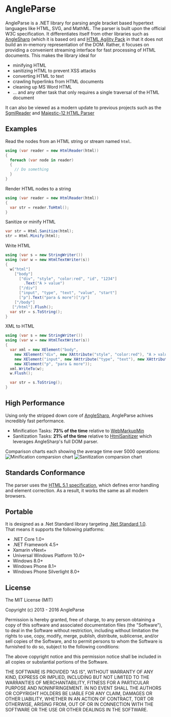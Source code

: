 # AngleParse

AngleParse is a .NET library for parsing angle bracket based hypertext languages like HTML, SVG, and MathML. The parser is built upon the official W3C specification.  It differentiates itself from other libraries such as [AngleSharp](https://github.com/AngleSharp/AngleSharp) (which it is based on) and [HTML Agility Pack](http://htmlagilitypack.codeplex.com/) in that it does not build an in-memory representation of the DOM.  Rather, it focuses on providing a convenient streaming interface for fast processing of HTML documents.  This makes the library ideal for 

* minifying HTML
* sanitizing HTML to prevent XSS attacks
* converting HTML to text
* crawling hyperlinks from HTML documents
* cleaning up MS Word HTML
* ... and any other task that only requires a single traversal of the HTML document

It can also be viewed as a modern update to previous projects such as the [SgmlReader](https://github.com/MindTouch/SGMLReader) and [Majestic-12 HTML Parser](http://www.majestic12.co.uk/projects/html_parser.php)

## Examples

Read the nodes from an HTML string or stream named `html`.

```csharp
using (var reader = new HtmlReader(html))
{
  foreach (var node in reader)
  {
    // Do something
  }
}
```

Render HTML nodes to a string

```csharp
using (var reader = new HtmlReader(html))
{
  var str = reader.ToHtml();
}
```

Sanitize or minify HTML

```csharp
var str = Html.Sanitize(html);
str = Html.Minify(html);
```

Write HTML

```csharp
using (var s = new StringWriter())
using (var w = new HtmlTextWriter(s))
{
  w["html"]
    ["body"]
      ["div", "style", "color:red", "id", "1234"]
        .Text("A > value")
      ["/div"]
      ["input", "type", "text", "value", "start"]
      ["p"].Text("para & more")["/p"]
    ["/body"]
   ["/html"].Flush();
  var str = s.ToString();
}
```

XML to HTML

```csharp
using (var s = new StringWriter())
using (var w = new HtmlTextWriter(s))
{
  var xml = new XElement("body",
    new XElement("div", new XAttribute("style", "color:red"), "A > value"),
    new XElement("input", new XAttribute("type", "text"), new XAttribute("value", "start")),
    new XElement("p", "para & more"));
  xml.WriteTo(w);
  w.Flush();

  var str = s.ToString();
}
```

## High Performance

Using only the stripped down core of [AngleSharp](https://github.com/AngleSharp/AngleSharp), AngleParse
achives incredibly fast performance.  

* Minification Tasks: **73% of the time** relative to [WebMarkupMin](https://github.com/Taritsyn/WebMarkupMin)
* Sanitization Tasks: **21% of the time** relative to [HtmlSanitizer](https://github.com/mganss/HtmlSanitizer) which leverages
AngleSharp's full DOM parser.

Comparison charts each showing the average time over 5000 operations:
![Minification comparsion chart](http://chart.googleapis.com/chart?cht=bhg&chs=400x80&chd=t:647.25,888.25&chds=0,900&chxl=1:|WebMarkupMin(888ms)|AngleParse(647ms)&chxt=x,y&chxr=0,0,900&chco=4D89F9)
![Sanitization comparsion chart](http://chart.googleapis.com/chart?cht=bhg&chs=400x80&chd=t:340.875,1594.25&chds=0,1600&chxl=1:|HtmlSanitizer(1594ms)|AngleParse(341ms)&chxt=x,y&chxr=0,0,1600&chco=4D89F9)

## Standards Conformance

The parser uses the [HTML 5.1 specification](https://dev.w3.org/html5/spec-preview/tokenization.html), which defines error handling and element correction.  As 
a result, it works the same as all modern browsers.

## Portable

It is designed as a .Net Standard library targeting [.Net Standard 1.0](https://docs.microsoft.com/en-us/dotnet/articles/standard/library).  
That means it supports the following platforms:

* .NET Core 1.0+
* .NET Framework 4.5+
* Xamarin vNext+
* Universal Windows Platform 10.0+
* Windows 8.0+
* Windows Phone 8.1+
* Windows Phone Silverlight 8.0+

## License

The MIT License (MIT)

Copyright (c) 2013 - 2016 AngleParse

Permission is hereby granted, free of charge, to any person obtaining a copy of this software and associated documentation files (the "Software"), to deal in the Software without restriction, including without limitation the rights to use, copy, modify, merge, publish, distribute, sublicense, and/or sell copies of the Software, and to permit persons to whom the Software is furnished to do so, subject to the following conditions:

The above copyright notice and this permission notice shall be included in all copies or substantial portions of the Software.

THE SOFTWARE IS PROVIDED "AS IS", WITHOUT WARRANTY OF ANY KIND, EXPRESS OR IMPLIED, INCLUDING BUT NOT LIMITED TO THE WARRANTIES OF MERCHANTABILITY, FITNESS FOR A PARTICULAR PURPOSE AND NONINFRINGEMENT. IN NO EVENT SHALL THE AUTHORS OR COPYRIGHT HOLDERS BE LIABLE FOR ANY CLAIM, DAMAGES OR OTHER LIABILITY, WHETHER IN AN ACTION OF CONTRACT, TORT OR OTHERWISE, ARISING FROM, OUT OF OR IN CONNECTION WITH THE SOFTWARE OR THE USE OR OTHER DEALINGS IN THE SOFTWARE.
